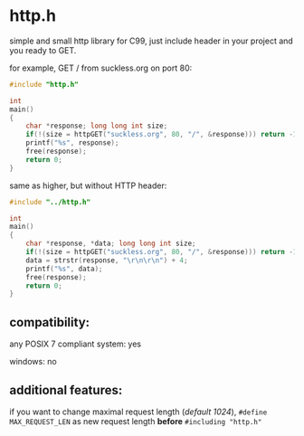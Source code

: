 # http.h
simple and small http library for C99,
just include header in your project and you ready to GET.

for example, GET / from suckless.org on port 80:
```c
#include "http.h"

int
main()
{
    char *response; long long int size;
    if(!(size = httpGET("suckless.org", 80, "/", &response))) return -1;
    printf("%s", response);
    free(response);
    return 0;
}
```
same as higher, but without HTTP header:
```c
#include "../http.h"

int
main()
{
    char *response, *data; long long int size;
    if(!(size = httpGET("suckless.org", 80, "/", &response))) return -1;
	data = strstr(response, "\r\n\r\n") + 4;
    printf("%s", data);
	free(response);
	return 0;
}
```
## compatibility:
any POSIX 7 compliant system: yes

windows: no

## additional features:
if you want to change maximal request length (*default 1024*), `#define MAX_REQUEST_LEN` as new request length __before__ `#including "http.h"`
